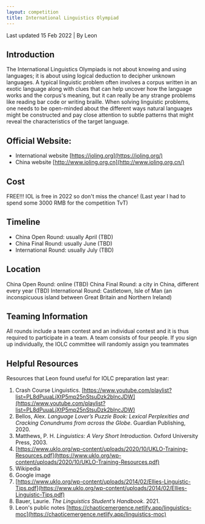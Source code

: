```yaml
---
layout: competition
title: International Linguistics Olympiad
---
```

Last updated 15 Feb 2022 | By Leon

## Introduction

The International Linguistics Olympiads is not about knowing and using languages; it is about using logical deduction to decipher unknown languages. A typical linguistic problem often involves a corpus written in an exotic language along with clues that can help uncover how the language works and the corpus's meaning, but it can really be any strange problems like reading bar code or writing braille. When solving linguistic problems, one needs to be open-minded about the different ways natural languages might be constructed and pay close attention to subtle patterns that might reveal the characteristics of the target language.

## Official Website:

- International website [https://ioling.org](https://ioling.org/)
- China website [http://www.ioling.org.cn](http://www.ioling.org.cn/)
    
## Cost

FREE!!! IOL is free in 2022 so don't miss the chance! (Last year I had to spend some 3000 RMB for the competition TvT)

## Timeline
    
- China Open Round: usually April (TBD)
- China Final Round: usually June (TBD)
- International Round: usually July (TBD)

## Location

China Open Round: online (TBD)
China Final Round: a city in China, different every year (TBD)
International Round: Castletown, Isle of Man (an inconspicuous island between Great Britain and Northern Ireland)

## Teaming Information

All rounds include a team contest and an individual contest and it is thus required to participate in a team. A team consists of four people. If you sign up individually, the IOLC committee will randomly assign you teammates

## Helpful Resources

Resources that Leon found useful for IOLC preparation last year:

1. Crash Course Linguistics. [https://www.youtube.com/playlist?list=PL8dPuuaLjXtP5mp25nStsuDzk2blncJDW](https://www.youtube.com/playlist?list=PL8dPuuaLjXtP5mp25nStsuDzk2blncJDW)
2. Bellos, Alex. *Language Lover’s Puzzle Book: Lexical Perplexities and Cracking Conundrums from across the Globe*. Guardian Publishing, 2020.
3. Matthews, P. H. *Linguistics: A Very Short Introduction*. Oxford University Press, 2003.
4. [https://www.uklo.org/wp-content/uploads/2020/10/UKLO-Training-Resources.pdf](https://www.uklo.org/wp-content/uploads/2020/10/UKLO-Training-Resources.pdf)
5. Wikipedia
6. Google image
7. [https://www.uklo.org/wp-content/uploads/2014/02/Ellies-Linguistic-Tips.pdf](https://www.uklo.org/wp-content/uploads/2014/02/Ellies-Linguistic-Tips.pdf)
8. Bauer, Laurie. *The Linguistics Student’s Handbook*. 2021.
9. Leon's public notes [https://chaoticemergence.netlify.app/linguistics-moc](https://chaoticemergence.netlify.app/linguistics-moc)